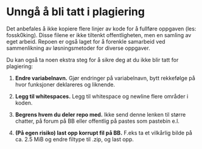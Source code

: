 # Unngå å bli tatt i plagiering

Det anbefales å ikke kopiere flere linjer av kode for å fullføre oppgaven (les: fossk0king). Disse filene er ikke tiltenkt offentligheten, men en samling av eget arbeid. Repoen er også laget for å forenkle samarbeid ved sammenlikning av løsningsmetoder for diverse oppgaver.


Du kan også ta noen ekstra steg for å sikre deg at du ikke blir tatt for plagiering:

1) **Endre variabelnavn.** Gjør endringer på variabelnavn, bytt rekkefølge på hvor funksjoner deklareres og liknende.

2) **Legg til whitespaces.** Legg til whitespace og newline flere områder i koden.

3) **Begrens hvem du deler repo med.** Ikke send denne lenken til større chatter, på forum på BB eller offentlig på pastes som pastebin e.l.

4) **(På egen risiko) last opp korrupt fil på BB.** F.eks ta et vilkårlig bilde på ca. 2.5 MiB og endre filtype til .zip, og last opp. 
